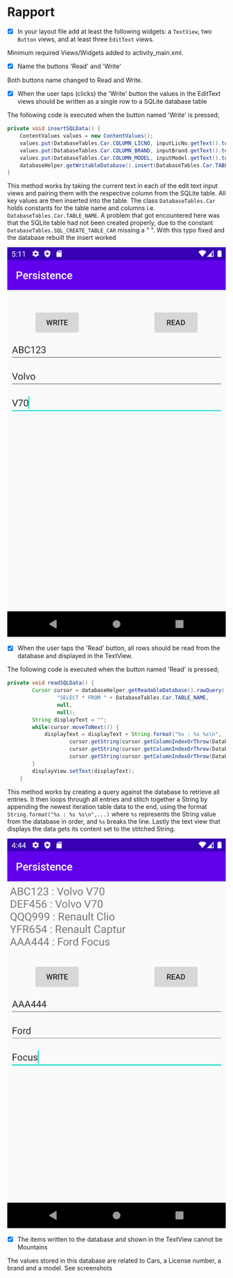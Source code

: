 
# Rapport

- [x] In your layout file add at least the following widgets: a `TextView`, two `Button` views, and at least three `EditText` views.

Minimum required Views/Widgets added to activity_main.xml.

- [x] Name the buttons 'Read' and 'Write'

Both buttons name changed to Read and Write.

- [x] When the user taps (clicks) the 'Write' button the values in the EditText views should be written as a single row to a SQLite database table

The following code is executed when the button named 'Write' is pressed;
```java
private void insertSQLData() {
    ContentValues values = new ContentValues();
    values.put(DatabaseTables.Car.COLUMN_LICNO, inputLicNo.getText().toString());
    values.put(DatabaseTables.Car.COLUMN_BRAND, inputBrand.getText().toString());
    values.put(DatabaseTables.Car.COLUMN_MODEL, inputModel.getText().toString());
    databaseHelper.getWritableDatabase().insert(DatabaseTables.Car.TABLE_NAME, null, values);
}
```
This method works by taking the current text in each of the edit text input views and pairing them with the respective column from the SQLite table.
All key values are then inserted into the table. The class `DatabaseTables.Car` holds constants for the table name and columns i.e. `DatabaseTables.Car.TABLE_NAME`.
A problem that got encountered here was that the SQLite table had not been created properly,
due to the constant `DatabaseTables.SQL_CREATE_TABLE_CAR` missing a " ". With this typo fixed and the database rebuilt the insert worked

![](Screenshot_write.png)

- [x] When the user taps the 'Read' button, all rows should be read from the database and displayed in the TextView.

The following code is executed when the button named 'Read' is pressed;
```java
private void readSQLData() {
        Cursor cursor = databaseHelper.getReadableDatabase().rawQuery(
                "SELECT * FROM " + DatabaseTables.Car.TABLE_NAME,
                null,
                null);
        String displayText = "";
        while(cursor.moveToNext()) {
            displayText = displayText + String.format("%s : %s %s\n",
                    cursor.getString(cursor.getColumnIndexOrThrow(DatabaseTables.Car.COLUMN_LICNO)),
                    cursor.getString(cursor.getColumnIndexOrThrow(DatabaseTables.Car.COLUMN_BRAND)),
                    cursor.getString(cursor.getColumnIndexOrThrow(DatabaseTables.Car.COLUMN_MODEL)));
        }
        displayView.setText(displayText);
    }
```
This method works by creating a query against the database to retrieve all entries.
It then loops through all entries and stitch together a String by appending the newest iteration table data to the end,
using the format `String.format("%s : %s %s\n",...)` where `%s` represents the String value from the database in order, and `%s` breaks the line.
Lastly the text view that displays the data gets its content set to the stitched String.

![](Screenshot_read.png)

- [x] The items written to the database and shown in the TextView cannot be Mountains

The values stored in this database are related to Cars, a License number, a brand and a model. See screenshots
